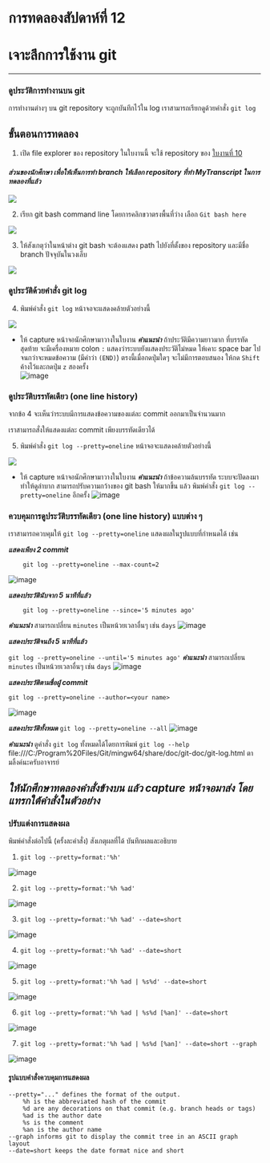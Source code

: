 # การทดลองสัปดาห์ที่ 12 #
# เจาะลึกการใช้งาน git #


---
### ดูประวัติการทำงานบน  git ###

การทำงานต่างๆ บน git repository จะถูกบันทึกไว้ใน log เราสามารถเรียกดูด้วยคำสั่ง ```git log```

## ขั้นตอนการทดลอง ##

1. เปิด file explorer ของ repository 
ในใบงานนี้ จะใช้ repository ของ [ใบงานที่ 10](https://github.com/ComputerLab1-2564/Week-10)

#### _ส่วนของนักศึกษา เพื่อให้เห็นการทำ branch ให้เลือก repository ที่ทำ MyTranscript ในการทดลองที่แล้ว_ ####

![](./images/Lab12-fig1.png)

2.  เรียก  git bash command line โดยการคลิกขวาตรงพื้นที่ว่าง เลือก ```Git bash here```

![](./images/Lab12-fig2.png)

3.  ให้สังเกตุว่าในหน้าต่าง git bash จะต้องแสดง path ไปยังที่ตั้งของ repository และมีชื่อ branch ปัจจุบันในวงเล็บ

![](./images/Lab12-fig3.png)


### ดูประวัติด้วยคำสั่ง git log ###

4.  พิมพ์คำสั่ง  ```git log``` หน้าจอจะแสดงคล้ายตัวอย่างนี้ 
   
![](./images/Lab12-fig4.png)

   - ให้ capture หน้าจอนักศึกษามาวางในใบงาน
   **_คำแนะนำ_** ถ้าประวัติมีความยาวมาก ที่บรรทัดสุดท้าย จะมีเครื่องหมาย colon  ```:``` แสดงว่าระบบยังแสดงประวัติไม่หมด ให้เคาะ space bar ไปจนกว่าจะหมดข้อความ (มีคำว่า ```(END)```) ตรงนี้เมื่อกดปุ่มใดๆ จะไม่มีการตอบสนอง ให้กด ```Shift``` ค้างไว้และกดปุ่ม ```z``` สองครั้ง  
![image](https://user-images.githubusercontent.com/92079514/143554958-a8bd40c0-bec8-4a3c-9d2a-b86518a8b6bf.png)

### ดูประวัติบรรทัดเดียว (one line history) ###

จากข้อ 4 จะเห็นว่าระบบมีการแสดงข้อความของแต่ละ commit ออกมาเป็นจำนวนมาก 

เราสามารถสั่งให้แสดงแต่ละ commit เพียงบรรทัดเดียวได้

5. พิมพ์คำสั่ง  ```git log --pretty=oneline``` หน้าจอจะแสดงคล้ายตัวอย่างนี้ 

![](./images/Lab12-fig5.png)

   - ให้ capture หน้าจอนักศึกษามาวางในใบงาน
   **_คำแนะนำ_** ถ้าข้อความล้นบรรทัด ระบบจะปัดลงมา ทำให้ดูลำบาก สามารถปรับความกว้างของ git bash ให้มากขึ้น แล้ว พิมพ์คำสั่ง  ```git log --pretty=oneline``` อีกครั้ง
![image](https://user-images.githubusercontent.com/92079514/143555269-672d97c9-5148-481c-8a45-33dd2863625d.png)


### ควบคุมการดูประวัติบรรทัดเดียว (one line history) แบบต่าง ๆ ###
เราสามารถควบคุมให้ ```git log --pretty=oneline``` แสดงผลในรูปแบบที่กำหนดได้ เช่น

___แสดงเพียง 2 commit___

```git
    git log --pretty=oneline --max-count=2
```
![image](https://user-images.githubusercontent.com/92079514/143556003-3d32a374-a30d-495b-97dd-9ee1eae2c987.png)

___แสดงประวัตินับจาก 5 นาทีที่แล้ว___
```
    git log --pretty=oneline --since='5 minutes ago'
```
**_คำแนะนำ_** สามารถเปลี่ยน ```minutes``` เป็นหน้วยเวลาอื่นๆ เช่น ```days```
![image](https://user-images.githubusercontent.com/92079514/143556717-ac03c169-2833-4797-8f94-ed1f11ecf32b.png)


___แสดงประวัติจนถึง 5 นาทีที่แล้ว___

```git log --pretty=oneline --until='5 minutes ago'```
**_คำแนะนำ_** สามารถเปลี่ยน ```minutes``` เป็นหน้วยเวลาอื่นๆ เช่น ```days```
![image](https://user-images.githubusercontent.com/92079514/143557057-cbd704a5-691c-42c2-ba99-3116df6ca0ed.png)


___แสดงประวัติตามชื่อผู้ commit___

```git log --pretty=oneline --author=<your name>```

![image](https://user-images.githubusercontent.com/92079514/143559325-1f60a27e-deab-450e-93b5-7bd734f987c9.png)


___แสดงประวัติทั้งหมด___
```git log --pretty=oneline --all```
![image](https://user-images.githubusercontent.com/92079514/143559972-dd438e5d-f624-4cea-b8a5-112380cad067.png)



**_คำแนะนำ_** ดูคำสั่ง ``git log`` ทั้งหมดได้โดยการพิมพ์  ```git log --help```
file:///C:/Program%20Files/Git/mingw64/share/doc/git-doc/git-log.html
ตามลิ้งค์นะครับอาจารย์

## _ให้นักศึกษาทดลองคำสั่งข้างบน แล้ว capture หน้าจอมาส่ง โดยแทรกใต้คำสั่งในตัวอย่าง_ ##


### ปรับแต่งการแสดงผล  ###
   
พิมพ์คำสั่งต่อไปนี้ (ครั้งละคำสั่ง) สังเกตุผลที่ได้ บันทึกผลและอธิบาย

1.  ```git log --pretty=format:'%h'```

![image](https://user-images.githubusercontent.com/92079514/143561040-db621a6d-ee5c-40fd-81e4-56daabb4728c.png)

2.  ```git log --pretty=format:'%h %ad'```

![image](https://user-images.githubusercontent.com/92079514/143561194-bb34d85b-f810-46ad-b83a-219abf2e0154.png)

3.  ```git log --pretty=format:'%h %ad' --date=short```

![image](https://user-images.githubusercontent.com/92079514/143561347-ae26e884-cb08-4313-8ae1-b628e58dda5e.png)

4.  ```git log --pretty=format:'%h %ad' --date=short```

![image](https://user-images.githubusercontent.com/92079514/143561501-cd92a9d5-cc51-4c5a-ba50-fbb8795c9772.png)

5.  ```git log --pretty=format:'%h %ad | %s%d' --date=short```

![image](https://user-images.githubusercontent.com/92079514/143561571-07ee876a-adb2-407b-a409-17fde6db0849.png)

6.  ```git log --pretty=format:'%h %ad | %s%d [%an]' --date=short```

![image](https://user-images.githubusercontent.com/92079514/143561656-1f7d8f81-dc41-4366-b6ee-0b8ff2e00d8e.png)

7.  ```git log --pretty=format:'%h %ad | %s%d [%an]' --date=short --graph```

![image](https://user-images.githubusercontent.com/92079514/143561735-a7e9a28c-bf3b-4577-a578-a44c3ed929ff.png)


#### รูปแบบคำสั่งควบคุมการแสดงผล ####

```git
--pretty="..." defines the format of the output.
    %h is the abbreviated hash of the commit
    %d are any decorations on that commit (e.g. branch heads or tags)
    %ad is the author date
    %s is the comment
    %an is the author name
--graph informs git to display the commit tree in an ASCII graph layout
--date=short keeps the date format nice and short 

